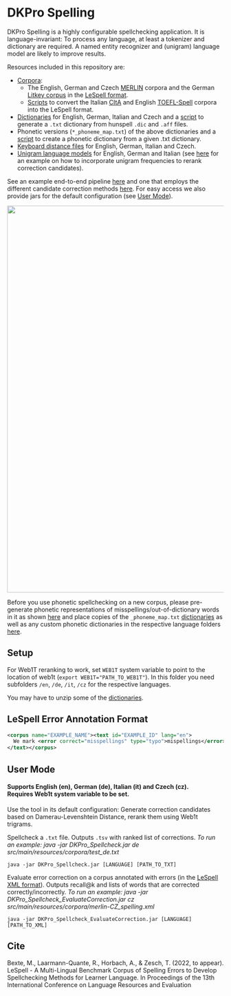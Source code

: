 # DKPro Spelling


DKPro Spelling is a highly configurable spellchecking application.
It is language-invariant: To process any language, at least a tokenizer and dictionary are required.
A named entity recognizer and (unigram) language model are likely to improve results.</br>

Resources included in this repository are:
* [Corpora](spelling/src/main/resources/corpora):
  * The English, German and Czech [MERLIN](https://merlin-platform.eu) corpora and the German [Litkey corpus](https://www.linguistics.rub.de/litkeycorpus/index.html) in the [LeSpell format](#lespell-error-annotation-format).
  * [Scripts](https://github.com/ltl-ude/ltl-spelling/blob/master/data_prep) to convert the Italian [CItA](http://www.italianlp.it/resources/cita-corpus-italiano-di-apprendenti-l1/) and English [TOEFL-Spell](https://github.com/EducationalTestingService/TOEFL-Spell) corpora into the LeSpell format.
* [Dictionaries](spelling/src/main/resources/dictionaries) for English, German, Italian and Czech and a [script](spelling/src/main/resources/dictionaries/hunspell/GetHunspellDict.java) to generate a `.txt` dictionary from hunspell `.dic` and `.aff` files.
* Phonetic versions (`*_phoneme_map.txt`) of the above dictionaries and a [script](https://github.com/ltl-ude/ltl-spelling/blob/master/spelling/src/main/java/utils/GraphemeDictionaryToPhonemeMap.java) to create a phonetic dictionary from a given .txt dictionary.
* [Keyboard distance files](https://github.com/ltl-ude/ltl-spelling/tree/master/spelling/src/main/resources/matrixes) for English, German, Italian and Czech.
* [Unigram language models](https://github.com/ltl-ude/ltl-spelling/tree/master/spelling/src/main/resources/language_models) for English, German and Italian (see [here](spelling/src/main/java/experiments/ErrorCorrectionExperiments_unigramReranking.java) for an example on how to incorporate unigram frequencies to rerank correction candidates).

See an example end-to-end pipeline [here](spelling/src/main/java/experiments/DKPro_Spellcheck.java) and one that employs the different candidate correction methods [here](spelling/src/main/java/experiments/ErrorCorrectionExperiments_web1tReranking.java).
For easy access we also provide jars for the default configuration (see [User Mode](#user-mode)).

<img src="https://github.com/ltl-ude/ltl-spelling/blob/master/pipeline_overview.png" width="900">

Before you use phonetic spellchecking on a new corpus, please pre-generate phonetic representations of misspellings/out-of-dictionary words in it as shown [here](https://github.com/ltl-ude/ltl-spelling/blob/master/spelling/src/main/java/experiments/CollectMisspellingPhonemes.java) and place copies of the `_phoneme_map.txt` [dictionaries](spelling/src/main/resources/dictionaries) as well as any custom phonetic dictionaries in the respective language folders [here](spelling/src/main/resources/corpora/misspelling_phonemes).

## Setup
For Web1T reranking to work, set `WEB1T` system variable to point to the location of web1t (`export WEB1T="PATH_TO_WEB1T"`).
In this folder you need subfolders `/en`, `/de`, `/it`, `/cz` for the respective languages.

You may have to unzip some of the [dictionaries](spelling/src/main/resources/dictionaries).

## LeSpell Error Annotation Format

```xml
<corpus name="EXAMPLE_NAME"><text id="EXAMPLE_ID" lang="en">
  We mark <error correct="misspellings" type="typo">mispellings</error> as shown in this example.
</text></corpus>
```

## User Mode
#### Supports English (en), German (de), Italian (it) and Czech (cz).</br> Requires Web1t system variable to be set.

Use the tool in its default configuration:
Generate correction candidates based on Damerau-Levenshtein Distance, rerank them using Web1t trigrams.

Spellcheck a `.txt` file.
Outputs `.tsv` with ranked list of corrections.
*To run an example: java -jar DKPro_Spellcheck.jar de src/main/resources/corpora/test_de.txt*

```
java -jar DKPro_Spellcheck.jar [LANGUAGE] [PATH_TO_TXT]
```

Evaluate error correction on a corpus annotated with errors (in the [LeSpell XML format](#lespell-error-annotation-format)).
Outputs recall@k and lists of words that are corrected correctly/incorrectly.
*To run an example: java -jar DKPro_Spellcheck_EvaluateCorrection.jar cz src/main/resources/corpora/merlin-CZ_spelling.xml*

```
java -jar DKPro_Spellcheck_EvaluateCorrection.jar [LANGUAGE] [PATH_TO_XML]
```

## Cite
Bexte, M., Laarmann-Quante, R., Horbach, A., & Zesch, T. (2022, to appear). LeSpell - A Multi-Lingual Benchmark Corpus of Spelling Errors to Develop Spellchecking Methods for Learner Language. In Proceedings of the 13th International Conference on Language Resources and Evaluation
